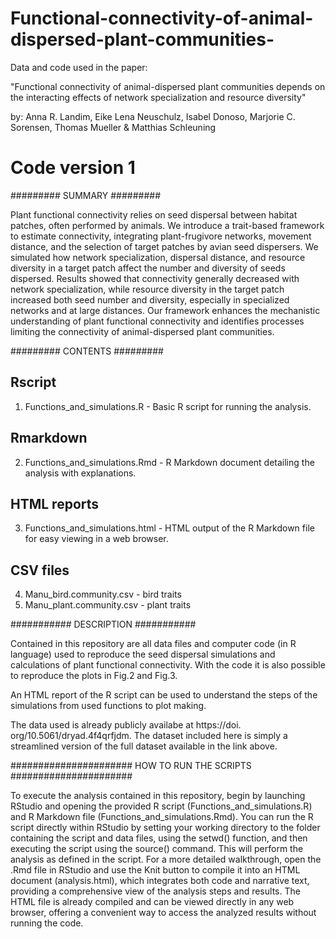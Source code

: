 # Functional-connectivity-of-animal-dispersed-plant-communities-
Data and code used in the paper: 

"Functional connectivity of animal-dispersed plant communities depends on the interacting effects of network specialization and resource diversity"

by: Anna R. Landim, Eike Lena Neuschulz, Isabel Donoso, Marjorie C. Sorensen, Thomas Mueller & Matthias Schleuning

# Code version 1

#########
SUMMARY
#########

Plant functional connectivity relies on seed dispersal between habitat patches, often performed by animals. We introduce a trait-based framework to estimate connectivity, integrating plant-frugivore networks, movement distance, and the selection of target patches by avian seed dispersers. We simulated how network specialization, dispersal distance, and resource diversity in a target patch affect the number and diversity of seeds dispersed. Results showed that connectivity generally decreased with network specialization, while resource diversity in the target patch increased both seed number and diversity, especially in specialized networks and at large distances. Our framework enhances the mechanistic understanding of plant functional connectivity and identifies processes limiting the connectivity of animal-dispersed plant communities.


#########
CONTENTS
#########

## Rscript
1) Functions_and_simulations.R - Basic R script for running the analysis.

## Rmarkdown
2) Functions_and_simulations.Rmd - R Markdown document detailing the analysis with explanations.

## HTML reports
3) Functions_and_simulations.html - HTML output of the R Markdown file for easy viewing in a web browser.

## CSV files
4) Manu_bird.community.csv - bird traits
5) Manu_plant.community.csv - plant traits

###########
DESCRIPTION
###########

Contained in this repository are all data files and computer code (in R language) used to reproduce the seed dispersal
simulations and calculations of plant functional connectivity. With the code it is also possible to reproduce the plots
in Fig.2 and Fig.3. 

An HTML report of the R script can be used to understand the steps of the simulations from used functions to plot making.

The data used is already publicly availabe at https://doi. org/10.5061/dryad.4f4qrfjdm.
The dataset included here is simply a streamlined version of the full dataset available in the link above.

######################
HOW TO RUN THE SCRIPTS
######################

To execute the analysis contained in this repository, begin by launching RStudio and opening the provided R script 
(Functions_and_simulations.R) and R Markdown file (Functions_and_simulations.Rmd). You can run the R script directly 
within RStudio by setting your working directory to the folder containing the script and data files, using the setwd()
function, and then executing the script using the source() command. This will perform the analysis as defined in the 
script. For a more detailed walkthrough, open the .Rmd file in RStudio and use the Knit button to compile it 
into an HTML document (analysis.html), which integrates both code and narrative text, providing a comprehensive view 
of the analysis steps and results. The HTML file is already compiled and can be viewed directly in any web browser, 
offering a convenient way to access the analyzed results without running the code.
